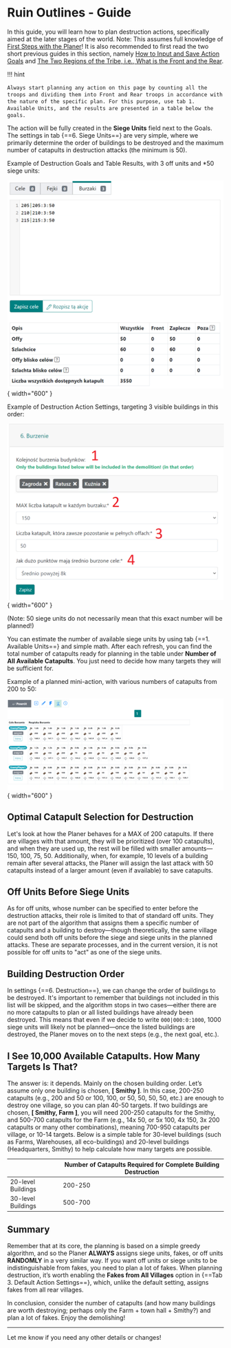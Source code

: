 # Ruin Outlines - Guide

In this guide, you will learn how to plan destruction actions, specifically aimed at the later stages of the world. Note: This assumes full knowledge of [First Steps with the Planer](./../first_steps/index.md)! It is also recommended to first read the two short previous guides in this section, namely [How to Input and Save Action Goals](./two_regions_of_the_tribe.md) and [The Two Regions of the Tribe, i.e., What is the Front and the Rear](./two_regions_of_the_tribe.md).

!!! hint

    Always start planning any action on this page by counting all the troops and dividing them into Front and Rear troops in accordance with the nature of the specific plan. For this purpose, use tab 1. Available Units, and the results are presented in a table below the goals.

The action will be fully created in the **Siege Units** field next to the Goals. The settings in tab {==6. Siege Units==} are very simple, where we primarily determine the order of buildings to be destroyed and the maximum number of catapults in destruction attacks (the minimum is 50).

Example of Destruction Goals and Table Results, with 3 off units and *50 siege units:

![alt text](image-24.png){ width="600" }

Example of Destruction Action Settings, targeting 3 visible buildings in this order:

![alt text](image-25.png){ width="600" }

(Note: 50 siege units do not necessarily mean that this exact number will be planned!)

You can estimate the number of available siege units by using tab {==1. Available Units==} and simple math. After each refresh, you can find the total number of catapults ready for planning in the table under **Number of All Available Catapults**. You just need to decide how many targets they will be sufficient for.

Example of a planned mini-action, with various numbers of catapults from 200 to 50:

![alt text](image-26.png){ width="600" }

## Optimal Catapult Selection for Destruction

Let's look at how the Planer behaves for a MAX of 200 catapults. If there are villages with that amount, they will be prioritized (over 100 catapults), and when they are used up, the rest will be filled with smaller amounts—150, 100, 75, 50. Additionally, when, for example, 10 levels of a building remain after several attacks, the Planer will assign the last attack with 50 catapults instead of a larger amount (even if available) to save catapults.

## Off Units Before Siege Units

As for off units, whose number can be specified to enter before the destruction attacks, their role is limited to that of standard off units. They are not part of the algorithm that assigns them a specific number of catapults and a building to destroy—though theoretically, the same village could send both off units before the siege and siege units in the planned attacks. These are separate processes, and in the current version, it is not possible for off units to "act" as one of the siege units.

## Building Destruction Order

In settings {==6. Destruction==}, we can change the order of buildings to be destroyed. It's important to remember that buildings not included in this list will be skipped, and the algorithm stops in two cases—either there are no more catapults to plan or all listed buildings have already been destroyed. This means that even if we decide to write `000|000:0:1000`, 1000 siege units will likely not be planned—once the listed buildings are destroyed, the Planer moves on to the next steps (e.g., the next goal, etc.).

## I See 10,000 Available Catapults. How Many Targets Is That?

The answer is: it depends. Mainly on the chosen building order. Let’s assume only one building is chosen, **[ Smithy ]**. In this case, 200-250 catapults (e.g., 200 and 50 or 100, 100, or 50, 50, 50, 50, etc.) are enough to destroy one village, so you can plan 40-50 targets. If two buildings are chosen, **[ Smithy, Farm ]**, you will need 200-250 catapults for the Smithy, and 500-700 catapults for the Farm (e.g., 14x 50, or 5x 100, 4x 150, 3x 200 catapults or many other combinations), meaning 700-950 catapults per village, or 10-14 targets. Below is a simple table for 30-level buildings (such as Farms, Warehouses, all eco-buildings) and 20-level buildings (Headquarters, Smithy) to help calculate how many targets are possible.

|                    | Number of Catapults Required for Complete Building Destruction |
| ------------------ | -------------------------------------------------------------- |
| 20-level Buildings | 200-250                                                        |
| 30-level Buildings | 500-700                                                        |

## Summary

Remember that at its core, the planning is based on a simple greedy algorithm, and so the Planer **ALWAYS** assigns siege units, fakes, or off units **RANDOMLY** in a very similar way. If you want off units or siege units to be indistinguishable from fakes, you need to plan a lot of fakes. When planning destruction, it’s worth enabling the **Fakes from All Villages** option in {==Tab 3. Default Action Settings==}, which, unlike the default setting, assigns fakes from all rear villages.

In conclusion, consider the number of catapults (and how many buildings are worth destroying; perhaps only the Farm + town hall + Smithy?) and plan a lot of fakes. Enjoy the demolishing!

---

Let me know if you need any other details or changes!